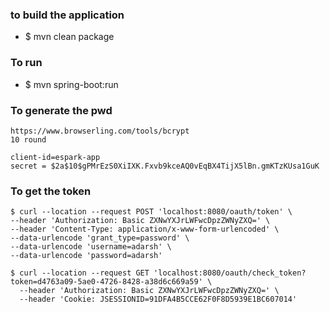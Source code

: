 ### to build the application
* $ mvn clean package

### To run 
* $ mvn spring-boot:run

### To generate the pwd
````
https://www.browserling.com/tools/bcrypt
10 round

client-id=espark-app
secret = $2a$10$gPMrEzS0XiIXK.Fxvb9kceAQ0vEqBX4TijX5lBn.gmKTzKUsa1GuK
````

### To get the token
````
$ curl --location --request POST 'localhost:8080/oauth/token' \
--header 'Authorization: Basic ZXNwYXJrLWFwcDpzZWNyZXQ=' \
--header 'Content-Type: application/x-www-form-urlencoded' \
--data-urlencode 'grant_type=password' \
--data-urlencode 'username=adarsh' \
--data-urlencode 'password=adarsh'
````

````
$ curl --location --request GET 'localhost:8080/oauth/check_token?token=d4763a09-5ae0-4726-8428-a38d6c669a59' \
  --header 'Authorization: Basic ZXNwYXJrLWFwcDpzZWNyZXQ=' \
  --header 'Cookie: JSESSIONID=91DFA4B5CCE62F0F8D5939E1BC607014'
````
